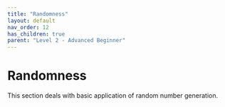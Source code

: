 ```yaml
---
title: "Randomness"
layout: default
nav_order: 12 
has_children: true
parent: "Level 2 - Advanced Beginner"
---
```


# Randomness

This section deals with basic application of random number generation. 
